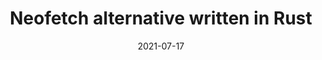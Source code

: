 ---
title: Neofetch alternative written in Rust
description: Neofetch is a TUI (Terminal User Interface) system
date: 2021-07-17
slug: neofetch-alt-rust
# image:
categories:
    - 
    -
---